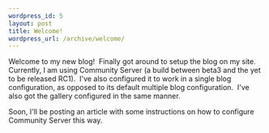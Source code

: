 ```yaml
--- 
wordpress_id: 5
layout: post
title: Welcome!
wordpress_url: /archive/welcome/
---
```


<P>Welcome to my new blog!&nbsp; Finally got around to setup the blog on my site.&nbsp; Currently, I am using Community Server (a build between beta3 and the yet to be released RC1).&nbsp; I've also configured it to work in a single blog configuration, as opposed to its default multiple blog configuration.&nbsp; I've also got the gallery configured in the same manner.</P>
<P>Soon, I'll be posting an article with some instructions on how to configure Community Server this way.</P>
         
